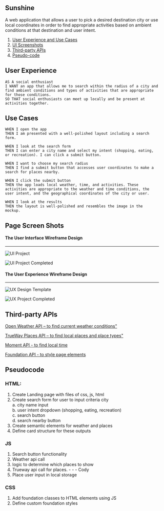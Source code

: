 ## Sunshine
A web application that allows a user to pick a desired destination city or use local coordinates in order to find appropriate activities based on ambient conditions at that destination and user intent.

1. [ User Experience and Use Cases](#user-experience)
2. [ UI Screenshots](#page-screen-shots)
3. [ Third-party APIs ](#third-party-apis)
4. [Pseudo-code](#pseudocode)

<a name="user-experience"> </a>
## User Experience

    AS A social enthusiast
    I WANT an app that allows me to search within the radius of a city and find ambient conditions and types of activities that are appropriate for those conditions.
    SO THAT social enthusiasts can meet up locally and be present at activities together.


## Use Cases

    WHEN I open the app 
    THEN I am presented with a well-polished layout including a search form. 

    WHEN I look at the search form 
    THEN I can enter a city name and select my intent (shopping, eating, or recreation). I can click a submit button. 

    WHEN I want to choose my search radius 
    THEN I find a submit button that accesses user coordinates to make a search for places nearby.  

    WHEN I click the submit button 
    THEN the app loads local weather, time, and activities. These activities are appropriate to the weather and time conditions, the user intent, and the geographical coordinates of the city or user. 

    WHEN I look at the results 
    THEN the layout is well-polished and resembles the image in the mockup.

<a name ="screen-shots"></a>
## Page Screen Shots
#### The User Interface Wireframe Design
-------------------------------------
![UI Project](https://user-images.githubusercontent.com/94703967/153086599-6148502b-30ad-4869-b092-00f573922355.jpg)

![UI Project Completed](https://raw.githubusercontent.com/evs95/ActivitySuggester/cody-finish-project/UI_Screenshot_Complete.png)

#### The User Experience Wireframe Design
-------------------------------------
![UX Design Template](https://user-images.githubusercontent.com/94703967/153086393-625028d7-e498-47af-a1c7-84f351cd66f7.png)

![UX Project Completed](https://raw.githubusercontent.com/evs95/ActivitySuggester/cody-finish-project/UX_Screenshot_Complete.png)

<a name="third-party-apis"></a>
## Third-party APIs

[Open Weather API – to find current weather conditions"](https://openweathermap.org/)

[TrueWay Places API – to find local places and place types"](https://rapidapi.com/trueway/api/trueway-places/) 

[Moment API - to find local time](https://momentjs.com/)

[Foundation API - to style page elements](https://get.foundation/)

<a name="pseudocode"></a>
## Pseudocode

### HTML:
1. Create Landing page with files of css, js, html 
2. Create search form for user to input criteria
city <br>
    a. city name input <br>
    b. user intent dropdown (shopping, eating, recreation)<br>
    c. search button<br>
    d. search nearby button
3. Create semantic elements for weather and places 
4. Define card structure for these outputs 
### JS
1. Search button functionality
2. Weather api call
3. logic to determine which places to show
4. Trueway api call for places. - - -  Cody
5. Place user input in local storage
### CSS
1. Add foundation classes to HTML elements using JS
2. Define custom foundation styles